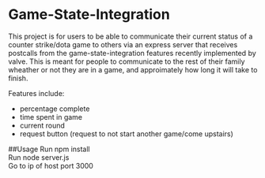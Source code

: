 # Game-State-Integration

This project is for users to be able to communicate their current status of a counter strike/dota game to others via an express server that receives postcalls from the game-state-integration features recently implemented by valve. This is meant for people to communicate to the rest of their family wheather or not they are in a game, and approimately how long it will take to finish.

Features include:
- percentage complete
- time spent in game
- current round
- request button (request to not start another game/come upstairs)

##Usage
Run npm install<br>
Run node server.js<br>
Go to ip of host port 3000
